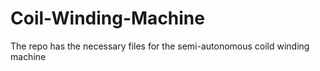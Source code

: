 # Coil-Winding-Machine
The repo has the necessary files for the semi-autonomous coild winding machine 

